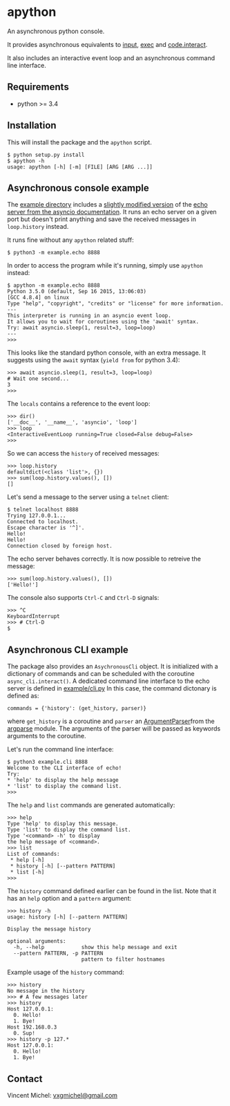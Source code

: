 apython
=======

An asynchronous python console.

It provides asynchronous equivalents to [input], [exec] and [code.interact].

It also includes an interactive event loop and an asynchronous command line interface.

[input]: https://docs.python.org/3/library/functions.html#input
[exec]: https://docs.python.org/3/library/functions.html#exec
[code.interact]: https://docs.python.org/2/library/code.html#code.interact


Requirements
------------

- python >= 3.4


Installation
------------

This will install the package and the `apython` script.

    $ python setup.py install
    $ apython -h
    usage: apython [-h] [-m] [FILE] [ARG [ARG ...]]


Asynchronous console example
----------------------------

The [example directory] includes a [slightly modified version] of the [echo server from the asyncio documentation].
It runs an echo server on a given port but doesn't print anything and save the received messages in `loop.history` instead.

It runs fine without any `apython` related stuff:

    $ python3 -m example.echo 8888

In order to access the program while it's running, simply use `apython` instead:

    $ apython -m example.echo 8888
    Python 3.5.0 (default, Sep 16 2015, 13:06:03)
    [GCC 4.8.4] on linux
    Type "help", "copyright", "credits" or "license" for more information.
    ---
    This interpreter is running in an asyncio event loop.
    It allows you to wait for coroutines using the 'await' syntax.
    Try: await asyncio.sleep(1, result=3, loop=loop)
    ---
    >>>

This looks like the standard python console, with an extra message. It suggests using the `await` syntax (`yield from` for python 3.4):

    >>> await asyncio.sleep(1, result=3, loop=loop)
    # Wait one second...
    3
    >>>

The `locals` contains a reference to the event loop:

    >>> dir()
    ['__doc__', '__name__', 'asyncio', 'loop']
    >>> loop
    <InteractiveEventLoop running=True closed=False debug=False>
    >>>

So we can access the `history` of received messages:

    >>> loop.history
    defaultdict(<class 'list'>, {})
    >>> sum(loop.history.values(), [])
    []

Let's send a message to the server using a `telnet` client:

    $ telnet localhost 8888
    Trying 127.0.0.1...
    Connected to localhost.
    Escape character is '^]'.
    Hello!
    Hello!
    Connection closed by foreign host.

The echo server behaves correctly. It is now possible to retreive the message:

    >>> sum(loop.history.values(), [])
    ['Hello!']

The console also supports `Ctrl-C` and `Ctrl-D` signals:

    >>> ^C
    KeyboardInterrupt
    >>> # Ctrl-D
    $

[example directory]: example
[slightly modified version]: example/echo.py
[echo server from the asyncio documentation]: https://docs.python.org/3/library/asyncio-stream.html#tcp-echo-server-using-streams


Asynchronous CLI example
------------------------

The package also provides an `AsychronousCli` object. It is initialized with a dictionary of commands and can be scheduled with the coroutine `async_cli.interact()`.
A dedicated command line interface to the echo server is defined in [example/cli.py] In this case, the command dictonary is defined as:

    commands = {'history': (get_history, parser)}

where `get_history` is a coroutine and `parser` an [ArgumentParser]from the [argparse] module.
The arguments of the parser will be passed as keywords arguments to the coroutine.

Let's run the command line interface:

    $ python3 example.cli 8888
    Welcome to the CLI interface of echo!
    Try:
    * 'help' to display the help message
    * 'list' to display the command list.
    >>>

The `help` and `list` commands are generated automatically:

    >>> help
    Type 'help' to display this message.
    Type 'list' to display the command list.
    Type '<command> -h' to display
    the help message of <command>.
    >>> list
    List of commands:
     * help [-h]
     * history [-h] [--pattern PATTERN]
     * list [-h]
    >>>

The `history` command defined earlier can be found in the list. Note that it has an `help` option and a `pattern` argument:

    >>> history -h
    usage: history [-h] [--pattern PATTERN]

    Display the message history

    optional arguments:
      -h, --help            show this help message and exit
      --pattern PATTERN, -p PATTERN
                            pattern to filter hostnames

Example usage of the `history` command:

    >>> history
    No message in the history
    >>> # A few messages later
    >>> history
    Host 127.0.0.1:
      0. Hello!
      1. Bye!
    Host 192.168.0.3
      0. Sup!
    >>> history -p 127.*
    Host 127.0.0.1:
      0. Hello!
      1. Bye!

[example/cli.py]: example/cli.py
[ArgumentParser]: https://docs.python.org/dev/library/argparse.html#argparse.ArgumentParser
[argparse]: https://docs.python.org/dev/library/argparse.html


Contact
-------

Vincent Michel: vxgmichel@gmail.com
